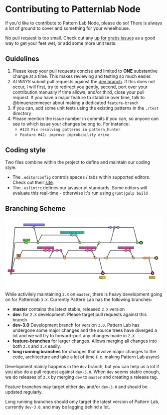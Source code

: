 Contributing to Patternlab Node
===============================

If you'd like to contribute to Pattern Lab Node, please do so! There is always a lot of ground to cover and something for your wheelhouse.

No pull request is too small. Check out any [up for grabs issues](https://github.com/pattern-lab/patternlab-node/labels/up%20for%20grabs) as a good way to get your feet wet, or add some more unit tests.

Guidelines
----------

1.	Please keep your pull requests concise and limited to **ONE** substantive change at a time. This makes reviewing and testing so much easier.
2.	*ALWAYS* submit pull requests against the [dev branch](https://github.com/pattern-lab/patternlab-node/tree/dev). If this does not occur, I will first, try to redirect you gently, second, port over your contribution manually if time allows, and/or third, close your pull request. If you have a major feature to stabilize over time, talk to @bmuenzenmeyer about making a dedicated `feature-branch`
3.	If you can, add some unit tests using the existing patterns in the `./test` directory
4.	Please mention the issue number in commits if you can, so anyone can see to which issue your changes belong to. For instance:
	-	`#123 Fix resolving patterns in pattern_hunter`
	-	`Feature #42: improve improbability drive`

Coding style
------------

Two files combine within the project to define and maintain our coding style.

-	The `.editorconfig` controls spaces / tabs within supported editors. Check out their [site](http://editorconfig.org/).
-	The `.eslintrc` defines our javascript standards. Some editors will evaluate this real-time - otherwise it's run using `grunt|gulp build`

Branching Scheme
----------------

![alt text](branching-scheme.png) While activilely maintaining `2.X` on `master`, there is heavy development going on for Patternlab `3.X`. Currently Pattern Lab has the following branches:

-	**master** contains the latext stable, released `2.X` version</dd>
-	**dev**: for `2.X` development. Please target pull requests against this branch
-	**dev-3.0** Development branch for version `3.0`. Pattern Lab has undergone some major changes and the source trees have diverged a lot and we will try to forward-port any changes made in `2.X`
-	**feature-branches** for larger changes. Allows merging all changes into both `2.X` and `3.X` easily.
-	**long running branches** for changes that involve major changes to the code, architecture and take a lot of time (i.e. making Pattern Lab async)

Development mainly happens in the `dev` branch, but you can help us a lot if you also do a pull request against `dev-3.0`. When `dev` seems stable enough, we do releases of `2.X` by merging `dev` to `master` and creating a release tag.

Feature branches may target either `dev` and/or `dev-3.0` and should be updated regularly.

Long running branches should only target the latest version of Pattern Lab, currently `dev-3.0`, and may be lagging behind a lot.
